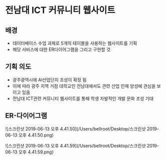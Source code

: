 # 전남대 ICT 커뮤니티 웹사이트
## 배경

- 데이터베이스 수업 과제로 5개의 테이블을 사용하는 웹사이트를 기획
- 해당 서비스에 대한 ER다이어그램을 그리고 구현할 것

## 기획 의도

* 광주광역시에 AI산업단지 조성이 확정 됨
* 이에 따라 광주 지역 거점 대학교인 전남대에서도 관련 산업 인재 양성에 관심을 보이고 있음
* 전남대 ICT관련 커뮤니티 웹사이트를 통해 학생 자발적인 개발 문화 조성 기대

## ER-다이어그램
![스크린샷 2019-06-13 오후 4.41.50](/Users/bellroot/Desktop/스크린샷 2019-06-13 오후 4.41.50.png)

![스크린샷 2019-06-13 오후 4.41.59](/Users/bellroot/Desktop/스크린샷 2019-06-13 오후 4.41.59.png)
